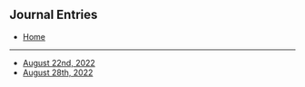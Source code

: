 ## Journal Entries
- [Home](/index.md)

---


- [August 22nd, 2022](/August22.md)
- [August 28th, 2022](/august28th.md)
